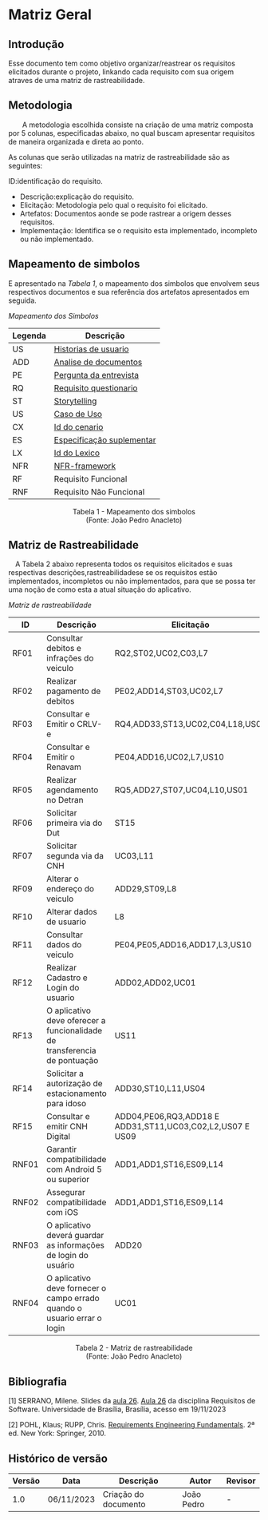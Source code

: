# Matriz Geral

## Introdução

Esse documento tem como objetivo organizar/reastrear os requisitos elicitados durante o projeto, linkando cada requisito com sua origem atraves de uma matriz de rastreabilidade.

## Metodologia

  A metodologia escolhida consiste na criação de uma  matriz composta por 5 colunas, especificadas abaixo, no qual buscam apresentar requisitos de maneira organizada e direta ao ponto.

As colunas que serão utilizadas na matriz de rastreabilidade são as seguintes:

ID:identificação do requisito.

- Descrição:explicação do requisito.
- Elicitação: Metodologia pelo qual o requisito foi elicitado.
- Artefatos: Documentos aonde se pode rastrear a origem desses requisitos.
- Implementação: Identifica se o requisito esta implementado, incompleto ou não implementado.

## Mapeamento de simbolos

E apresentado na *Tabela 1*, o mapeamento dos simbolos que envolvem seus respectivos documentos e sua referência dos artefatos apresentados em seguida.

*Mapeamento dos Simbolos*


| Legenda | Descrição                                                                                                                      |
| ------- | ------------------------------------------------------------------------------------------------------------------------------ |
| US      | [Historias de usuario](https://requisitos-de-software.github.io/2023.2-DETRAN/4_modelagem_agil/historias_de_usuarios/)         |
| ADD     | [ Analise de documentos](https://requisitos-de-software.github.io/2023.2-DETRAN/2_elicita%C3%A7%C3%A3o/analise_de_documentos/) |
| PE      | [Pergunta da entrevista](https://requisitos-de-software.github.io/2023.2-DETRAN/2_elicita%C3%A7%C3%A3o/entrevista/)            |
| RQ      | [Requisito questionario](https://requisitos-de-software.github.io/2023.2-DETRAN/2_elicita%C3%A7%C3%A3o/questionario/)          |
| ST      | [Storytelling](https://requisitos-de-software.github.io/2023.2-DETRAN/2_elicita%C3%A7%C3%A3o/storytelling/)                    |
| US      | [Caso de Uso](https://requisitos-de-software.github.io/2023.2-DETRAN/3_modelagem/casos_de_uso/)                                |
| CX      | [Id do cenario](https://requisitos-de-software.github.io/2023.2-DETRAN/3_modelagem/cenarios/)                                  |
| ES      | [Especificação suplementar](https://requisitos-de-software.github.io/2023.2-DETRAN/3_modelagem/especificacao_suplementar/)     |
| LX      | [Id do Lexico](https://requisitos-de-software.github.io/2023.2-DETRAN/3_modelagem/lexico/)                                     |
| NFR     | [NFR-framework](https://requisitos-de-software.github.io/2023.2-DETRAN/4_modelagem_agil/NFR/)                                  |
| RF      | Requisito Funcional                                                                                                            |
| RNF     | Requisito Não Funcional                                                                                                        |

<p align="center">
Tabela 1 - Mapeamento dos simbolos<br>
(Fonte: João Pedro Anacleto)
</p>

## Matriz de Rastreabilidade

 A Tabela 2 abaixo representa todos os requisitos elicitados e suas respectivas descrições,rastreabilidadese se os requisitos estão implementados, incompletos ou não implementados, para que se possa ter uma noção de como esta a atual situação do aplicativo.

*Matriz de rastreabilidade*

| ID    | Descrição                                                                 | Elicitação                                                | Artefatos                                                                                                                                                                                                                                                                                                                                                                                                                                                                                                                                                                                                                                                                                                                                                                                                                                                                                                                                                                       | Implementação |
| ----- | ------------------------------------------------------------------------- | --------------------------------------------------------- | ------------------------------------------------------------------------------------------------------------------------------------------------------------------------------------------------------------------------------------------------------------------------------------------------------------------------------------------------------------------------------------------------------------------------------------------------------------------------------------------------------------------------------------------------------------------------------------------------------------------------------------------------------------------------------------------------------------------------------------------------------------------------------------------------------------------------------------------------------------------------------------------------------------------------------------------------------------------------------- | ------------- |
| RF01  | Consultar debitos e infrações do veiculo                                  | RQ2,ST02,UC02,C03,L7                                      | [Questionario](https://requisitos-de-software.github.io/2023.2-DETRAN/2_elicita%C3%A7%C3%A3o/questionario/),[RequisitosElicitados](https://requisitos-de-software.github.io/2023.2-DETRAN/2_elicita%C3%A7%C3%A3o/requisitos_elicitados/),[UseCase](https://requisitos-de-software.github.io/2023.2-DETRAN/3_modelagem/casos_de_uso/),[Cenarios](https://requisitos-de-software.github.io/2023.2-DETRAN/3_modelagem/cenarios/),[Lexicos](https://requisitos-de-software.github.io/2023.2-DETRAN/3_modelagem/lexico/)                                                                                                                                                                                                                                                                                                                                                                                                                                                             | Implementado  |
| RF02  | Realizar pagamento de debitos                                             | PE02,ADD14,ST03,UC02,L7                                   | [Entrevista](https://requisitos-de-software.github.io/2023.2-DETRAN/2_elicita%C3%A7%C3%A3o/entrevista/),[RequisitosElicitados](https://requisitos-de-software.github.io/2023.2-DETRAN/2_elicita%C3%A7%C3%A3o/requisitos_elicitados/),[Storytelling](https://requisitos-de-software.github.io/2023.2-DETRAN/2_elicita%C3%A7%C3%A3o/storytelling/),[UseCase](https://requisitos-de-software.github.io/2023.2-DETRAN/3_modelagem/casos_de_uso/),[Lexicos](https://requisitos-de-software.github.io/2023.2-DETRAN/3_modelagem/lexico/)                                                                                                                                                                                                                                                                                                                                                                                                                                              | Implementado  |
| RF03  | Consultar e Emitir o CRLV-e                                               | RQ4,ADD33,ST13,UC02,C04,L18,US03                          | [Questionario](https://requisitos-de-software.github.io/2023.2-DETRAN/2_elicita%C3%A7%C3%A3o/questionario/),[RequisitosElicitados](https://requisitos-de-software.github.io/2023.2-DETRAN/2_elicita%C3%A7%C3%A3o/requisitos_elicitados/),[Storytelling](https://requisitos-de-software.github.io/2023.2-DETRAN/2_elicita%C3%A7%C3%A3o/storytelling/),[UseCase](https://requisitos-de-software.github.io/2023.2-DETRAN/3_modelagem/casos_de_uso/),[Cenarios](https://requisitos-de-software.github.io/2023.2-DETRAN/3_modelagem/cenarios/),[Lexicos](https://requisitos-de-software.github.io/2023.2-DETRAN/3_modelagem/lexico/),[UserStories](https://requisitos-de-software.github.io/2023.2-DETRAN/4_modelagem_agil/historias_de_usuarios/)                                                                                                                                                                                                                                   | Implementado  |
| RF04  | Consultar e Emitir o Renavam                                              | PE04,ADD16,UC02,L7,US10                                   | [Entrevista](https://requisitos-de-software.github.io/2023.2-DETRAN/2_elicita%C3%A7%C3%A3o/entrevista/),[RequisitosElicitados](https://requisitos-de-software.github.io/2023.2-DETRAN/2_elicita%C3%A7%C3%A3o/requisitos_elicitados/),[UseCase](https://requisitos-de-software.github.io/2023.2-DETRAN/3_modelagem/casos_de_uso/),[Lexicos](https://requisitos-de-software.github.io/2023.2-DETRAN/3_modelagem/lexico/),[UserStories](https://requisitos-de-software.github.io/2023.2-DETRAN/4_modelagem_agil/historias_de_usuarios/)                                                                                                                                                                                                                                                                                                                                                                                                                                            | Implementado  |
| RF05  | Realizar agendamento no Detran                                            | RQ5,ADD27,ST07,UC04,L10,US01                              | [Questionario](https://requisitos-de-software.github.io/2023.2-DETRAN/2_elicita%C3%A7%C3%A3o/questionario/),[RequisitosElicitados](https://requisitos-de-software.github.io/2023.2-DETRAN/2_elicita%C3%A7%C3%A3o/requisitos_elicitados/),[Storytelling](https://requisitos-de-software.github.io/2023.2-DETRAN/2_elicita%C3%A7%C3%A3o/storytelling/),[UseCase](https://requisitos-de-software.github.io/2023.2-DETRAN/3_modelagem/casos_de_uso/),[Lexicos](https://requisitos-de-software.github.io/2023.2-DETRAN/3_modelagem/lexico/),[UserStories](https://requisitos-de-software.github.io/2023.2-DETRAN/4_modelagem_agil/historias_de_usuarios/)                                                                                                                                                                                                                                                                                                                            | Implementado  |
| RF06  | Solicitar primeira via do Dut                                             | ST15                                                      | [Storytelling](https://requisitos-de-software.github.io/2023.2-DETRAN/2_elicita%C3%A7%C3%A3o/storytelling/)                                                                                                                                                                                                                                                                                                                                                                                                                                                                                                                                                                                                                                                                                                                                                                                                                                                                     | Implementado  |
| RF07  | Solicitar segunda via da CNH                                              | UC03,L11                                                  | [UseCase](https://requisitos-de-software.github.io/2023.2-DETRAN/3_modelagem/casos_de_uso/),[Lexicos](https://requisitos-de-software.github.io/2023.2-DETRAN/3_modelagem/lexico/)                                                                                                                                                                                                                                                                                                                                                                                                                                                                                                                                                                                                                                                                                                                                                                                               | Implementado  |
| RF09  | Alterar o endereço do veiculo                                             | ADD29,ST09,L8                                             | [RequisitosElicitados](https://requisitos-de-software.github.io/2023.2-DETRAN/2_elicita%C3%A7%C3%A3o/requisitos_elicitados/),[Storytelling](https://requisitos-de-software.github.io/2023.2-DETRAN/2_elicita%C3%A7%C3%A3o/storytelling/),[Lexicos](https://requisitos-de-software.github.io/2023.2-DETRAN/3_modelagem/lexico/)                                                                                                                                                                                                                                                                                                                                                                                                                                                                                                                                                                                                                                                  | Implementado  |
| RF10  | Alterar dados de usuario                                                  | L8                                                        | [Lexicos](https://requisitos-de-software.github.io/2023.2-DETRAN/3_modelagem/lexico/)                                                                                                                                                                                                                                                                                                                                                                                                                                                                                                                                                                                                                                                                                                                                                                                                                                                                                           | Implementado  |
| RF11  | Consultar dados do veiculo                                                | PE04,PE05,ADD16,ADD17,L3,US10                             | [Entrevista](https://requisitos-de-software.github.io/2023.2-DETRAN/2_elicita%C3%A7%C3%A3o/entrevista/),[RequisitosElicitados](https://requisitos-de-software.github.io/2023.2-DETRAN/2_elicita%C3%A7%C3%A3o/requisitos_elicitados/),[Lexicos](https://requisitos-de-software.github.io/2023.2-DETRAN/3_modelagem/lexico/),[UserStories](https://requisitos-de-software.github.io/2023.2-DETRAN/4_modelagem_agil/historias_de_usuarios/)                                                                                                                                                                                                                                                                                                                                                                                                                                                                                                                                        | Implementado  |
| RF12  | Realizar Cadastro e Login do usuario                                      | ADD02,ADD02,UC01                                          | [AnaliseDocumentos](https://requisitos-de-software.github.io/2023.2-DETRAN/2_elicita%C3%A7%C3%A3o/analise_de_documentos/),[RequisitosElicitados](https://requisitos-de-software.github.io/2023.2-DETRAN/2_elicita%C3%A7%C3%A3o/requisitos_elicitados/),[UseCase](https://requisitos-de-software.github.io/2023.2-DETRAN/3_modelagem/casos_de_uso/)                                                                                                                                                                                                                                                                                                                                                                                                                                                                                                                                                                                                                              | Implementado  |
| RF13  | O aplicativo deve oferecer a funcionalidade de transferencia de pontuação | US11                                                      | [UserStories](https://requisitos-de-software.github.io/2023.2-DETRAN/4_modelagem_agil/historias_de_usuarios/)                                                                                                                                                                                                                                                                                                                                                                                                                                                                                                                                                                                                                                                                                                                                                                                                                                                                   | incompleto    |
| RF14  | Solicitar a autorização de estacionamento para idoso                      | ADD30,ST10,L11,US04                                       | [RequisitosElicitados](https://requisitos-de-software.github.io/2023.2-DETRAN/2_elicita%C3%A7%C3%A3o/requisitos_elicitados/),[Storytelling](https://requisitos-de-software.github.io/2023.2-DETRAN/2_elicita%C3%A7%C3%A3o/storytelling/),[Lexicos](https://requisitos-de-software.github.io/2023.2-DETRAN/3_modelagem/lexico/),[UserStories](https://requisitos-de-software.github.io/2023.2-DETRAN/4_modelagem_agil/historias_de_usuarios/)                                                                                                                                                                                                                                                                                                                                                                                                                                                                                                                                    | Implementado  |
| RF15  | Consultar e emitir CNH Digital                                            | ADD04,PE06,RQ3,ADD18 E ADD31,ST11,UC03,C02,L2,US07 E US09 | [AnaliseDocumentos](https://requisitos-de-software.github.io/2023.2-DETRAN/2_elicita%C3%A7%C3%A3o/analise_de_documentos/),[Entrevista](https://requisitos-de-software.github.io/2023.2-DETRAN/2_elicita%C3%A7%C3%A3o/entrevista/),[Questionario](https://requisitos-de-software.github.io/2023.2-DETRAN/2_elicita%C3%A7%C3%A3o/questionario/),[RequisitosElicitados](https://requisitos-de-software.github.io/2023.2-DETRAN/2_elicita%C3%A7%C3%A3o/requisitos_elicitados/),[Storytelling](https://requisitos-de-software.github.io/2023.2-DETRAN/2_elicita%C3%A7%C3%A3o/storytelling/),[UseCase](https://requisitos-de-software.github.io/2023.2-DETRAN/3_modelagem/casos_de_uso/),[Cenarios](https://requisitos-de-software.github.io/2023.2-DETRAN/3_modelagem/cenarios/),[Lexicos](https://requisitos-de-software.github.io/2023.2-DETRAN/3_modelagem/lexico/),[UserStories](https://requisitos-de-software.github.io/2023.2-DETRAN/4_modelagem_agil/historias_de_usuarios/) | Implementado  |
| RNF01 | Garantir compatibilidade com Android 5 ou superior                        | ADD1,ADD1,ST16,ES09,L14                                   | [AnaliseDocumentos](https://requisitos-de-software.github.io/2023.2-DETRAN/2_elicita%C3%A7%C3%A3o/analise_de_documentos/),[RequisitosElicitados](https://requisitos-de-software.github.io/2023.2-DETRAN/2_elicita%C3%A7%C3%A3o/requisitos_elicitados/),[Storytelling](https://requisitos-de-software.github.io/2023.2-DETRAN/2_elicita%C3%A7%C3%A3o/storytelling/),[EspecificacaoSuplementar](https://requisitos-de-software.github.io/2023.2-DETRAN/3_modelagem/especificacao_suplementar/),[Lexicos](https://requisitos-de-software.github.io/2023.2-DETRAN/3_modelagem/lexico/)                                                                                                                                                                                                                                                                                                                                                                                              | Implementado  |
| RNF02 | Assegurar compatibilidade com iOS                                         | ADD1,ADD1,ST16,ES09,L14                                   | [AnaliseDocumentos](https://requisitos-de-software.github.io/2023.2-DETRAN/2_elicita%C3%A7%C3%A3o/analise_de_documentos/),[RequisitosElicitados](https://requisitos-de-software.github.io/2023.2-DETRAN/2_elicita%C3%A7%C3%A3o/requisitos_elicitados/),[Storytelling](https://requisitos-de-software.github.io/2023.2-DETRAN/2_elicita%C3%A7%C3%A3o/storytelling/),[EspecificacaoSuplementar](https://requisitos-de-software.github.io/2023.2-DETRAN/3_modelagem/especificacao_suplementar/),[Lexicos](https://requisitos-de-software.github.io/2023.2-DETRAN/3_modelagem/lexico/)                                                                                                                                                                                                                                                                                                                                                                                              | Implementado  |
| RNF03 | O aplicativo deverá guardar as informações de login do usuário            | ADD20                                                     | [RequisitosElicitados](https://requisitos-de-software.github.io/2023.2-DETRAN/2_elicita%C3%A7%C3%A3o/requisitos_elicitados/)                                                                                                                                                                                                                                                                                                                                                                                                                                                                                                                                                                                                                                                                                                                                                                                                                                                    | Implementado  |
| RNF04 | O aplicativo deve fornecer o campo errado quando o usuario errar o login  | UC01                                                      | [UseCase](https://requisitos-de-software.github.io/2023.2-DETRAN/3_modelagem/casos_de_uso/)                                                                                                                                                                                                                                                                                                                                                                                                                                                                                                                                                                                                                                                                                                                                                                                                                                                                                     | Implementado  |


<p align="center">
Tabela 2 - Matriz de rastreabilidade<br>
(Fonte: João Pedro Anacleto)
</p>


## Bibliografia

[1] SERRANO, Milene. Slides da [aula 26](https://aprender3.unb.br/pluginfile.php/2692879/mod_resource/content/1/Requisitos%20-%20Aula%20026.pdf). [Aula 26](https://aprender3.unb.br/pluginfile.php/2692879/mod_resource/content/1/Requisitos%20-%20Aula%20026.pdf) da disciplina Requisitos de Software. Universidade de Brasília, Brasília, acesso em 19/11/2023

[2] POHL, Klaus; RUPP, Chris. [Requirements Engineering Fundamentals](https://aprender3.unb.br/pluginfile.php/2692881/mod_resource/content/2/Rastreabilidade.pdf). 2ª ed. New York: Springer, 2010.


## Histórico de versão

| Versão | Data       | Descrição            | Autor      | Revisor |
| ------ | ---------- | -------------------- | ---------- | ------- |
| 1.0    | 06/11/2023 | Criação do documento | João Pedro | -       |

